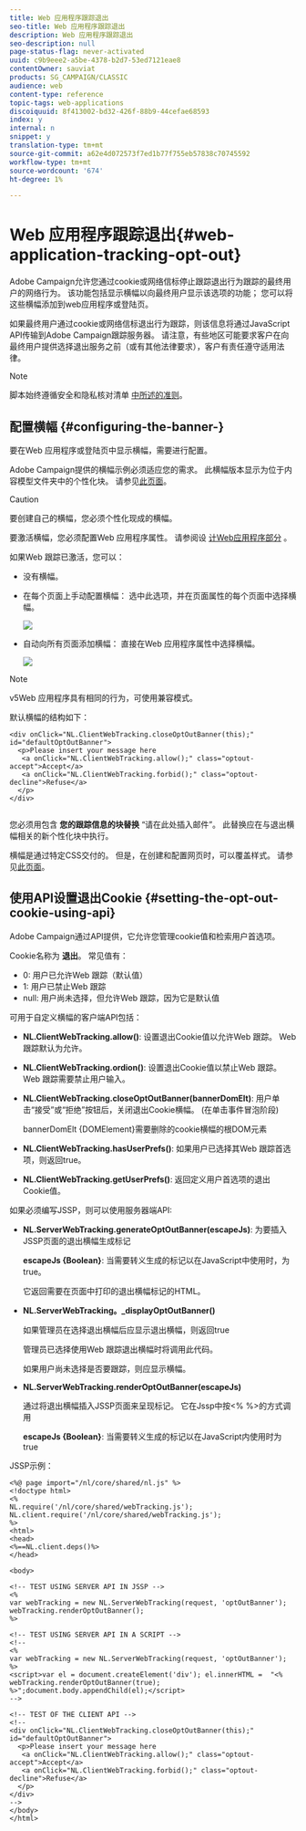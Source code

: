 ```yaml
---
title: Web 应用程序跟踪退出
seo-title: Web 应用程序跟踪退出
description: Web 应用程序跟踪退出
seo-description: null
page-status-flag: never-activated
uuid: c9b9eee2-a5be-4378-b2d7-53ed7121eae8
contentOwner: sauviat
products: SG_CAMPAIGN/CLASSIC
audience: web
content-type: reference
topic-tags: web-applications
discoiquuid: 8f413002-bd32-426f-88b9-44cefae68593
index: y
internal: n
snippet: y
translation-type: tm+mt
source-git-commit: a62e4d072573f7ed1b77f755eb57838c70745592
workflow-type: tm+mt
source-wordcount: '674'
ht-degree: 1%

---
```



# Web 应用程序跟踪退出{#web-application-tracking-opt-out}

Adobe Campaign允许您通过cookie或网络信标停止跟踪退出行为跟踪的最终用户的网络行为。 该功能包括显示横幅以向最终用户显示该选项的功能； 您可以将这些横幅添加到web应用程序或登陆页。

如果最终用户通过cookie或网络信标退出行为跟踪，则该信息将通过JavaScript API传输到Adobe Campaign跟踪服务器。 请注意，有些地区可能要求客户在向最终用户提供选择退出服务之前（或有其他法律要求），客户有责任遵守适用法律。

>[!NOTE]
>
>脚本始终遵循安全和隐私核对清单 [中所述的准则](https://helpx.adobe.com/campaign/kb/acc-security.html#dev)。

## 配置横幅 {#configuring-the-banner-}

要在Web 应用程序或登陆页中显示横幅，需要进行配置。

Adobe Campaign提供的横幅示例必须适应您的需求。 此横幅版本显示为位于内容模型文件夹中的个性化块。 请参见[此页面](../../delivery/using/personalization-blocks.md)。

>[!CAUTION]
>
>要创建自己的横幅，您必须个性化现成的横幅。

要激活横幅，您必须配置Web 应用程序属性。 请参阅设 [计Web应用程序部分](../../web/using/designing-a-web-application.md) 。

如果Web 跟踪已激活，您可以：

* 没有横幅。
* 在每个页面上手动配置横幅： 选中此选项，并在页面属性的每个页面中选择横幅。

   ![](assets/pageproperties.png)

* 自动向所有页面添加横幅： 直接在Web 应用程序属性中选择横幅。

   ![](assets/optoutconfig.png)

>[!NOTE]
>
>v5Web 应用程序具有相同的行为，可使用兼容模式。

默认横幅的结构如下：

```
<div onClick="NL.ClientWebTracking.closeOptOutBanner(this);" id="defaultOptOutBanner">
  <p>Please insert your message here
   <a onClick="NL.ClientWebTracking.allow();" class="optout-accept">Accept</a>
   <a onClick="NL.ClientWebTracking.forbid();" class="optout-decline">Refuse</a>
  </p>
</div>
      
```

您必须用包含 **您的跟踪信息的块替换** “请在此处插入邮件”。 此替换应在与退出横幅相关的新个性化块中执行。

横幅是通过特定CSS交付的。 但是，在创建和配置网页时，可以覆盖样式。 请参见[此页面](../../web/using/content-editor-interface.md)。

## 使用API设置退出Cookie {#setting-the-opt-out-cookie-using-api}

Adobe Campaign通过API提供，它允许您管理cookie值和检索用户首选项。

Cookie名称为 **退出**。 常见值有：

* 0: 用户已允许Web 跟踪（默认值）
* 1: 用户已禁止Web 跟踪
* null: 用户尚未选择，但允许Web 跟踪，因为它是默认值

可用于自定义横幅的客户端API包括：

* **NL.ClientWebTracking.allow()**: 设置退出Cookie值以允许Web 跟踪。 Web 跟踪默认为允许。
* **NL.ClientWebTracking.ordion()**: 设置退出Cookie值以禁止Web 跟踪。 Web 跟踪需要禁止用户输入。
* **NL.ClientWebTracking.closeOptOutBanner(bannerDomElt)**: 用户单击“接受”或“拒绝”按钮后，关闭退出Cookie横幅。 (在单击事件冒泡阶段)

   bannerDomElt {DOMElement}需要删除的cookie横幅的根DOM元素

* **NL.ClientWebTracking.hasUserPrefs()**: 如果用户已选择其Web 跟踪首选项，则返回true。
* **NL.ClientWebTracking.getUserPrefs()**: 返回定义用户首选项的退出Cookie值。

如果必须编写JSSP，则可以使用服务器端API:

* **NL.ServerWebTracking.generateOptOutBanner(escapeJs)**: 为要插入JSSP页面的退出横幅生成标记

   **escapeJs {Boolean}**: 当需要转义生成的标记以在JavaScript中使用时，为true。

   它返回需要在页面中打印的退出横幅标记的HTML。

* **NL.ServerWebTracking。_displayOptOutBanner()**

   如果管理员在选择退出横幅后应显示退出横幅，则返回true

   管理员已选择使用Web 跟踪退出横幅时将调用此代码。

   如果用户尚未选择是否要跟踪，则应显示横幅。

* **NL.ServerWebTracking.renderOptOutBanner(escapeJs)**

   通过将退出横幅插入JSSP页面来呈现标记。 它在Jssp中按&lt;% %>的方式调用

   **escapeJs {Boolean}**: 当需要转义生成的标记以在JavaScript内使用时为true

JSSP示例：

```
<%@ page import="/nl/core/shared/nl.js" %>
<!doctype html>
<%
NL.require('/nl/core/shared/webTracking.js');
NL.client.require('/nl/core/shared/webTracking.js');
%>
<html>
<head>
<%==NL.client.deps()%>
</head>

<body>

<!-- TEST USING SERVER API IN JSSP -->
<% 
var webTracking = new NL.ServerWebTracking(request, 'optOutBanner');
webTracking.renderOptOutBanner();
%>

<!-- TEST USING SERVER API IN A SCRIPT -->
<!--
<% 
var webTracking = new NL.ServerWebTracking(request, 'optOutBanner');
%>
<script>var el = document.createElement('div'); el.innerHTML =  "<% webTracking.renderOptOutBanner(true); %>";document.body.appendChild(el);</script>
-->

<!-- TEST OF THE CLIENT API -->
<!--
<div onClick="NL.ClientWebTracking.closeOptOutBanner(this);" id="defaultOptOutBanner">
  <p>Please insert your message here
   <a onClick="NL.ClientWebTracking.allow();" class="optout-accept">Accept</a>
   <a onClick="NL.ClientWebTracking.forbid();" class="optout-decline">Refuse</a>
  </p>
</div>
-->
</body>
</html>
```

